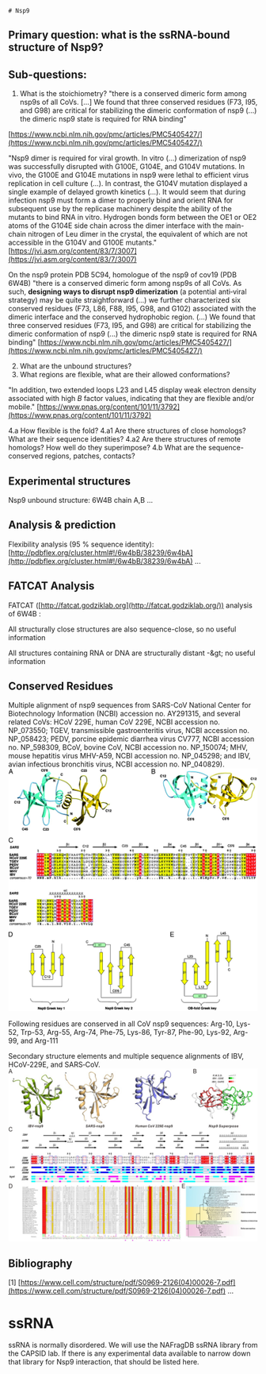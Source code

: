     # Nsp9

## Primary question: what is the ssRNA-bound structure of Nsp9?
## Sub-questions:
1. What is the stoichiometry?
&quot;there is a conserved dimeric form among nsp9s of all CoVs. [...] We found that three conserved residues (F73, I95, and G98) are critical for stabilizing the dimeric conformation of nsp9 (...) the dimeric nsp9 state is required for RNA binding&quot;

[https://www.ncbi.nlm.nih.gov/pmc/articles/PMC5405427/](https://www.ncbi.nlm.nih.gov/pmc/articles/PMC5405427/)

&quot;Nsp9 dimer is required for viral growth. In vitro (...) dimerization of nsp9 was successfully disrupted with G100E, G104E, and G104V mutations. In vivo, the G100E and G104E mutations in nsp9 were lethal to efficient virus replication in cell culture (…). In contrast, the G104V mutation displayed a single example of delayed growth kinetics (…).
It would seem that during infection nsp9 must form a dimer to properly bind and orient RNA for subsequent use by the replicase machinery despite the ability of the mutants to bind RNA in vitro.
Hydrogen bonds form between the OE1 or OE2 atoms of the G104E side chain across the dimer interface with the main-chain nitrogen of Leu dimer in the crystal, the equivalent of which are not accessible in the G104V and G100E mutants.&quot;
[https://jvi.asm.org/content/83/7/3007](https://jvi.asm.org/content/83/7/3007)

On the nsp9 protein PDB 5C94, homologue of the nsp9 of cov19 (PDB 6W4B)
&quot;there is a conserved dimeric form among nsp9s of all CoVs. As such, **designing ways to disrupt nsp9 dimerization** (a potential anti‐viral strategy) may be quite straightforward
(...) we further characterized six conserved residues (F73, L86, F88, I95, G98, and G102) associated with the dimeric interface and the conserved hydrophobic region. (...) We found that three conserved residues (F73, I95, and G98) are critical for stabilizing the dimeric conformation of nsp9 (...) the dimeric nsp9 state is required for RNA binding&quot;
[https://www.ncbi.nlm.nih.gov/pmc/articles/PMC5405427/](https://www.ncbi.nlm.nih.gov/pmc/articles/PMC5405427/)

2. What are the unbound structures?
3. What regions are flexible, what are their allowed conformations?

&quot;In addition, two extended loops L23 and L45 display weak electron density associated with high _B_ factor values, indicating that they are flexible and/or mobile.&quot;
[https://www.pnas.org/content/101/11/3792](https://www.pnas.org/content/101/11/3792)

4.a How flexible is the fold?
4.a1 Are there structures of close homologs? What are their sequence identities?
4.a2 Are there structures of remote homologs? How well do they superimpose?
4.b What are the sequence-conserved regions, patches, contacts?

## Experimental structures
Nsp9 unbound structure: 6W4B chain A,B
...

## Analysis &amp; prediction
Flexibility analysis (95 % sequence identity): [http://pdbflex.org/cluster.html#!/6w4bB/38239/6w4bA](http://pdbflex.org/cluster.html#!/6w4bB/38239/6w4bA)
...

## FATCAT Analysis
FATCAT ([http://fatcat.godziklab.org](http://fatcat.godziklab.org/)) analysis of 6W4B :

All structurally close structures are also sequence-close, so no useful information

All structures containing RNA or DNA are structurally distant -\&gt; no useful information

## Conserved Residues
Multiple alignment of nsp9 sequences from SARS-CoV National Center for Biotechnology Information (NCBI) accession no. AY291315, and several related CoVs: HCoV 229E, human CoV 229E, NCBI accession no. NP_073550; TGEV, transmissible gastroenteritis virus, NCBI accession no. NP_058423; PEDV, porcine epidemic diarrhea virus CV777, NCBI accession no. NP_598309, BCoV, bovine CoV, NCBI accession no. NP_150074; MHV, mouse hepatitis virus MHV-A59, NCBI accession no. NP_045298; and IBV, avian infectious bronchitis virus, NCBI accession no. NP_040829).
![alt text](https://github.com/sjdv1982/biohackathon-covid/blob/master/documentation/conserved_residues2.jpg?raw=true)

Following residues are conserved in all CoV nsp9 sequences:
Arg-10, Lys-52, Trp-53, Arg-55, Arg-74, Phe-75, Lys-86, Tyr-87, Phe-90, Lys-92, Arg-99, and Arg-111

Secondary structure elements and multiple sequence alignments of IBV, HCoV‐229E, and SARS‐CoV.
![alt text](https://github.com/sjdv1982/biohackathon-covid/blob/master/documentation/conserved_residues1.png?raw=true)



## Bibliography
[1] [https://www.cell.com/structure/pdf/S0969-2126(04)00026-7.pdf](https://www.cell.com/structure/pdf/S0969-2126(04)00026-7.pdf)
...

# ssRNA
ssRNA is normally disordered. We will use the NAFragDB ssRNA library from the CAPSID lab.
If there is any experimental data available to narrow down that library for Nsp9 interaction, that should be listed here.
